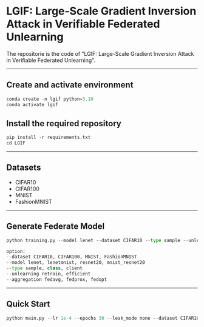 # LGIF: Large-Scale Gradient Inversion Attack in Verifiable Federated Unlearning

The repositorie is the code of "LGIF: Large-Scale Gradient Inversion Attack in
Verifiable Federated Unlearning".

---
##  Create and activate environment
```python
conda create -n lgif python=3.10
conda activate lgif
```

##  Install the required repository

```python
pip install -r requirements.txt
cd LGIF
```
---

##  Datasets
- CIFAR10
- CIFAR100
- MNIST
- FashionMNIST

---

## Generate Federate Model

```python
python training.py --model lenet --dataset CIFAR10 --type sample --unlearning retrain --aggregation fedavg
```

```python
option:
--dataset CIFAR10, CIFAR100, MNIST, FashionMNIST
--model lenet, lenetmnist, resnet20, mnist_resnet20
--type sample, class, client
--unlearning retrain, efficient
--aggregation fedavg, fedprox, fedopt
```
---
## Quick Start

```python
python main.py --lr 1e-4 --epochs 30 --leak_mode none --dataset CIFAR10 --batch_size 256 --shared_model LeNet --type sample --unlearning retrain --state attack
```